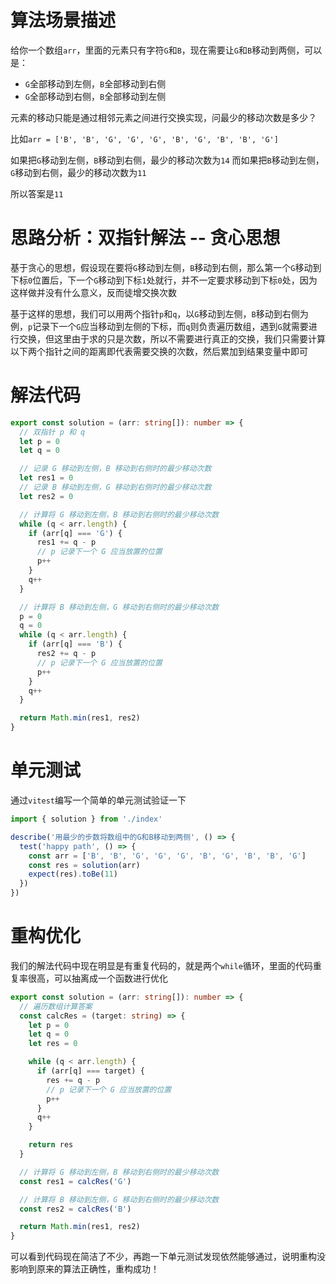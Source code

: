 # 算法场景描述

给你一个数组`arr`，里面的元素只有字符`G`和`B`，现在需要让`G`和`B`移动到两侧，可以是：

- `G`全部移动到左侧，`B`全部移动到右侧
- `G`全部移动到右侧，`B`全部移动到左侧

元素的移动只能是通过相邻元素之间进行交换实现，问最少的移动次数是多少？

比如`arr = ['B', 'B', 'G', 'G', 'G', 'B', 'G', 'B', 'B', 'G']`

如果把`G`移动到左侧，`B`移动到右侧，最少的移动次数为`14`
而如果把`B`移动到左侧，`G`移动到右侧，最少的移动次数为`11`

所以答案是`11`

# 思路分析：双指针解法 -- 贪心思想

基于贪心的思想，假设现在要将`G`移动到左侧，`B`移动到右侧，那么第一个`G`移动到下标`0`位置后，下一个`G`移动到下标`1`处就行，并不一定要求移动到下标`0`处，因为这样做并没有什么意义，反而徒增交换次数

基于这样的思想，我们可以用两个指针`p`和`q`，以`G`移动到左侧，`B`移动到右侧为例，`p`记录下一个`G`应当移动到左侧的下标，而`q`则负责遍历数组，遇到`G`就需要进行交换，但这里由于求的只是次数，所以不需要进行真正的交换，我们只需要计算以下两个指针之间的距离即代表需要交换的次数，然后累加到结果变量中即可

# 解法代码

```ts
export const solution = (arr: string[]): number => {
  // 双指针 p 和 q
  let p = 0
  let q = 0

  // 记录 G 移动到左侧，B 移动到右侧时的最少移动次数
  let res1 = 0
  // 记录 B 移动到左侧，G 移动到右侧时的最少移动次数
  let res2 = 0

  // 计算将 G 移动到左侧，B 移动到右侧时的最少移动次数
  while (q < arr.length) {
    if (arr[q] === 'G') {
      res1 += q - p
      // p 记录下一个 G 应当放置的位置
      p++
    }
    q++
  }

  // 计算将 B 移动到左侧，G 移动到右侧时的最少移动次数
  p = 0
  q = 0
  while (q < arr.length) {
    if (arr[q] === 'B') {
      res2 += q - p
      // p 记录下一个 G 应当放置的位置
      p++
    }
    q++
  }

  return Math.min(res1, res2)
}
```

# 单元测试

通过`vitest`编写一个简单的单元测试验证一下

```ts
import { solution } from './index'

describe('用最少的步数将数组中的G和B移动到两侧', () => {
  test('happy path', () => {
    const arr = ['B', 'B', 'G', 'G', 'G', 'B', 'G', 'B', 'B', 'G']
    const res = solution(arr)
    expect(res).toBe(11)
  })
})
```

# 重构优化

我们的解法代码中现在明显是有重复代码的，就是两个`while`循环，里面的代码重复率很高，可以抽离成一个函数进行优化

```ts
export const solution = (arr: string[]): number => {
  // 遍历数组计算答案
  const calcRes = (target: string) => {
    let p = 0
    let q = 0
    let res = 0

    while (q < arr.length) {
      if (arr[q] === target) {
        res += q - p
        // p 记录下一个 G 应当放置的位置
        p++
      }
      q++
    }

    return res
  }

  // 计算将 G 移动到左侧，B 移动到右侧时的最少移动次数
  const res1 = calcRes('G')

  // 计算将 B 移动到左侧，G 移动到右侧时的最少移动次数
  const res2 = calcRes('B')

  return Math.min(res1, res2)
}
```

可以看到代码现在简洁了不少，再跑一下单元测试发现依然能够通过，说明重构没影响到原来的算法正确性，重构成功！
